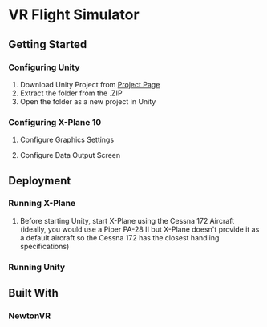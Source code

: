 # VR Flight Simulator

## Getting Started

### Configuring Unity
1. Download Unity Project from [Project Page](https://github.com/BigBallerBrand/flightSimulator.git)
2. Extract the folder from the .ZIP
3. Open the folder as a new project in Unity

### Configuring X-Plane 10

1. Configure Graphics Settings


2. Configure Data Output Screen


## Deployment

### Running X-Plane

1. Before starting Unity, start X-Plane using the Cessna 172 Aircraft (ideally, you would use a Piper PA-28 II but X-Plane doesn't provide it as a default aircraft so the Cessna 172 has the closest handling specifications)


### Running Unity

## Built With
### NewtonVR

